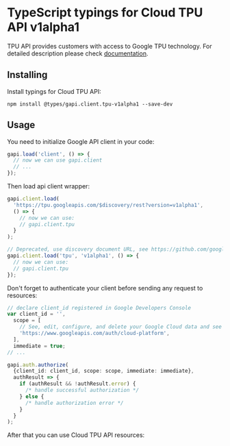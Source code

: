 # TypeScript typings for Cloud TPU API v1alpha1

TPU API provides customers with access to Google TPU technology.
For detailed description please check [documentation](https://cloud.google.com/tpu/).

## Installing

Install typings for Cloud TPU API:

```
npm install @types/gapi.client.tpu-v1alpha1 --save-dev
```

## Usage

You need to initialize Google API client in your code:

```typescript
gapi.load('client', () => {
  // now we can use gapi.client
  // ...
});
```

Then load api client wrapper:

```typescript
gapi.client.load(
  'https://tpu.googleapis.com/$discovery/rest?version=v1alpha1',
  () => {
    // now we can use:
    // gapi.client.tpu
  }
);
```

```typescript
// Deprecated, use discovery document URL, see https://github.com/google/google-api-javascript-client/blob/master/docs/reference.md#----gapiclientloadname----version----callback--
gapi.client.load('tpu', 'v1alpha1', () => {
  // now we can use:
  // gapi.client.tpu
});
```

Don't forget to authenticate your client before sending any request to resources:

```typescript
// declare client_id registered in Google Developers Console
var client_id = '',
  scope = [
    // See, edit, configure, and delete your Google Cloud data and see the email address for your Google Account.
    'https://www.googleapis.com/auth/cloud-platform',
  ],
  immediate = true;
// ...

gapi.auth.authorize(
  {client_id: client_id, scope: scope, immediate: immediate},
  authResult => {
    if (authResult && !authResult.error) {
      /* handle successful authorization */
    } else {
      /* handle authorization error */
    }
  }
);
```

After that you can use Cloud TPU API resources: <!-- TODO: make this work for multiple namespaces -->

```typescript

```
